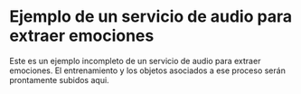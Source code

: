# Ejemplo de un servicio de audio para extraer emociones
Este es un ejemplo incompleto de un servicio de audio para extraer emociones. El entrenamiento y los objetos asociados a ese proceso serán prontamente subidos aqui. 
